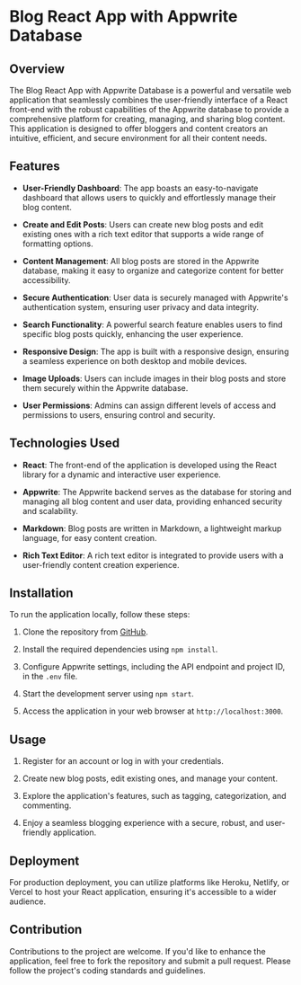 # Blog React App with Appwrite Database

## Overview

The Blog React App with Appwrite Database is a powerful and versatile web application that seamlessly combines the user-friendly interface of a React front-end with the robust capabilities of the Appwrite database to provide a comprehensive platform for creating, managing, and sharing blog content. This application is designed to offer bloggers and content creators an intuitive, efficient, and secure environment for all their content needs.

## Features

- **User-Friendly Dashboard**: The app boasts an easy-to-navigate dashboard that allows users to quickly and effortlessly manage their blog content.

- **Create and Edit Posts**: Users can create new blog posts and edit existing ones with a rich text editor that supports a wide range of formatting options.

- **Content Management**: All blog posts are stored in the Appwrite database, making it easy to organize and categorize content for better accessibility.

- **Secure Authentication**: User data is securely managed with Appwrite's authentication system, ensuring user privacy and data integrity.

- **Search Functionality**: A powerful search feature enables users to find specific blog posts quickly, enhancing the user experience.

- **Responsive Design**: The app is built with a responsive design, ensuring a seamless experience on both desktop and mobile devices.

- **Image Uploads**: Users can include images in their blog posts and store them securely within the Appwrite database.

- **User Permissions**: Admins can assign different levels of access and permissions to users, ensuring control and security.

## Technologies Used

- **React**: The front-end of the application is developed using the React library for a dynamic and interactive user experience.

- **Appwrite**: The Appwrite backend serves as the database for storing and managing all blog content and user data, providing enhanced security and scalability.

- **Markdown**: Blog posts are written in Markdown, a lightweight markup language, for easy content creation.

- **Rich Text Editor**: A rich text editor is integrated to provide users with a user-friendly content creation experience.

## Installation

To run the application locally, follow these steps:

1. Clone the repository from [GitHub](https://github.com/your-repo-url).

2. Install the required dependencies using `npm install`.

3. Configure Appwrite settings, including the API endpoint and project ID, in the `.env` file.

4. Start the development server using `npm start`.

5. Access the application in your web browser at `http://localhost:3000`.

## Usage

1. Register for an account or log in with your credentials.

2. Create new blog posts, edit existing ones, and manage your content.

3. Explore the application's features, such as tagging, categorization, and commenting.

4. Enjoy a seamless blogging experience with a secure, robust, and user-friendly application.

## Deployment

For production deployment, you can utilize platforms like Heroku, Netlify, or Vercel to host your React application, ensuring it's accessible to a wider audience.

## Contribution

Contributions to the project are welcome. If you'd like to enhance the application, feel free to fork the repository and submit a pull request. Please follow the project's coding standards and guidelines.

